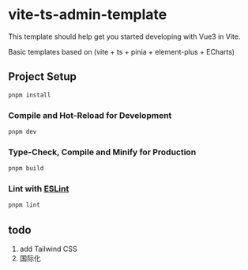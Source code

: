 # vite-ts-admin-template

This template should help get you started developing with Vue3 in Vite.

Basic templates based on (vite + ts + pinia + element-plus + ECharts)
## Project Setup

```sh
pnpm install
```

### Compile and Hot-Reload for Development

```sh
pnpm dev
```

### Type-Check, Compile and Minify for Production

```sh
pnpm build
```

### Lint with [ESLint](https://eslint.org/)

```sh
pnpm lint
```

## todo

1. add Tailwind CSS 
2. 国际化
